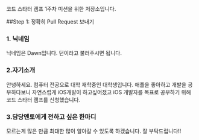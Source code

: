 코드 스타터 캠프 1주차 미션을 위한 저장소입니다.

##Step 1: 정확히 Pull Request 보내기

### 1. 닉네임
닉네임은 Dawn입니다. 던이라고 불러주시면 됩니다.


### 2.자기소개
안녕하세요. 컴퓨터 전공으로 대학 재학중인 대학생입니다.
애플을 좋아하고 개발을 공부하다보니 자연스럽게 iOS개발이 하고싶어졌고
iOS 개발자를 목표로 공부하기 위해 코드 스타터 캠프를 신청했습니다.

### 3.담당멘토에게 전하고 싶은 한마디
모르는게 많은 만큼 최대한 많이 알아갈 수 있도록 하겠습니다. 
잘 부탁드립니다!!

